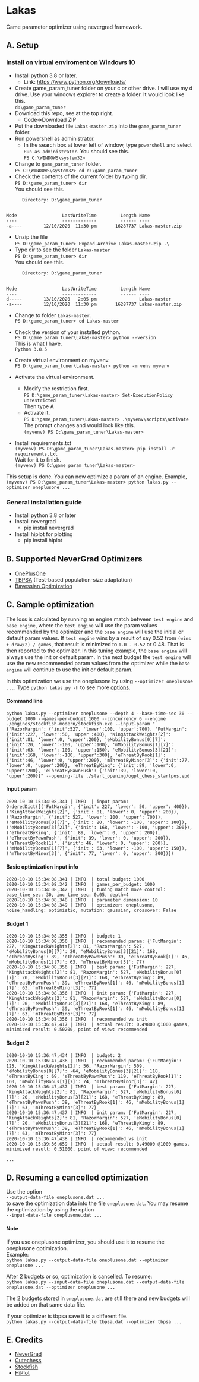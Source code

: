 # Lakas
Game parameter optimizer using nevergrad framework.


## A. Setup
### Install on virtual enviroment on Windows 10
* Install python 3.8 or later.  
  * Link: https://www.python.org/downloads/
* Create game_param_tuner folder on your c or other drive. I will use my d drive. Use your windows explorer to create a folder. It would look like this.  
  `d:\game_param_tuner`
* Download this repo, see at the top right.  
  * Code->Download ZIP
* Put the downloaded file `Lakas-master.zip` into the `game_param_tuner` folder.  
* Run powershell as administrator.  
  * In the search box at lower left of window, type `powershell` and select `Run as administrator`. You should see this.  
  `PS C:\WINDOWS\system32>`  
* Change to `game_param_tuner` folder.  
  `PS C:\WINDOWS\system32> cd d:\game_param_tuner`  
* Check the contents of the current folder by typing dir.   
  `PS D:\game_param_tuner> dir`  
  You should see this.  
```
      Directory: D:\game_param_tuner


Mode                 LastWriteTime         Length Name
----                 -------------         ------ ----
-a----        12/10/2020  11:30 pm       16287737 Lakas-master.zip
```
* Unzip the file  
  `PS D:\game_param_tuner> Expand-Archive Lakas-master.zip .\`  
* Type dir to see the folder `Lakas-master`  
  `PS D:\game_param_tuner> dir`  
  You should see this.  
```
      Directory: D:\game_param_tuner


Mode                 LastWriteTime         Length Name
----                 -------------         ------ ----
d-----        13/10/2020   2:05 pm                Lakas-master
-a----        12/10/2020  11:30 pm       16287737 Lakas-master.zip
```
* Change to folder `Lakas-master`.  
  `PS D:\game_param_tuner> cd Lakas-master`  

* Check the version of your installed python.  
  `PS D:\game_param_tuner\Lakas-master> python --version`  
  This is what I have.  
  `Python 3.8.5`  
  
* Create virtual environment on myvenv.  
  `PS D:\game_param_tuner\Lakas-master> python -m venv myvenv`  
  
* Activate the virtual environment.  
  * Modify the restriction first.  
    `PS D:\game_param_tuner\Lakas-master> Set-ExecutionPolicy unrestricted`  
    Then type A  
  * Activate it.  
  `PS D:\game_param_tuner\Lakas-master> .\myvenv\scripts\activate`  
  The prompt changes and would look like this.  
  `(myvenv) PS D:\game_param_tuner\Lakas-master>`
  
* Install requirements.txt   
  `(myvenv) PS D:\game_param_tuner\Lakas-master> pip install -r requirements.txt`   
  Wait for it to finish.  
  `(myvenv) PS D:\game_param_tuner\Lakas-master>`
  
This setup is done. You can now optimize a param of an engine. Example,   
`(myvenv) PS D:\game_param_tuner\Lakas-master> python lakas.py --optimizer oneplusone ...`

### General installation guide
* Install python 3.8 or later
* Install nevergrad
  * pip install nevergrad
* Install hiplot for plotting
  * pip install hiplot
  

## B. Supported NeverGrad Optimizers
* [OnePlusOne](https://facebookresearch.github.io/nevergrad/optimizers_ref.html#nevergrad.optimization.optimizerlib.ParametrizedOnePlusOne)
* [TBPSA](https://facebookresearch.github.io/nevergrad/optimizers_ref.html#nevergrad.optimization.optimizerlib.ParametrizedTBPSA) (Test-based population-size adaptation)
* [Bayessian Optimization](https://facebookresearch.github.io/nevergrad/optimizers_ref.html?highlight=logger#nevergrad.optimization.optimizerlib.ParametrizedBO)


## C. Sample optimization
The loss is calculated by running an engine match between `test engine` and `base engine`, where the `test engine` will use the param values recommended by the optimizer and the `base engine` will use the initial or default param values. If `test engine` wins by a result of say 0.52 from `(wins + draw/2) / games`, that result is minimized to `1.0 - 0.52` or 0.48. That is then reported to the optimizer. In this tuning example, the `base engine` will always use the init or default param. In the next budget the `test engine` will use the new recommended param values from the optimizer while the `base engine` will continue to use the init or default param.

In this optimization we use the oneplusone by using `--optimizer oneplusone ...`. Type `python lakas.py -h` to see more [options](https://github.com/fsmosca/Lakas/wiki/Help).

#### Command line
```
python lakas.py --optimizer oneplusone --depth 4 --base-time-sec 30 --budget 1000 --games-per-budget 1000 --concurrency 6 --engine ./engines/stockfish-modern/stockfish.exe --input-param "{'RazorMargin': {'init':527, 'lower':100, 'upper':700}, 'FutMargin': {'init':227, 'lower':50, 'upper':400}, 'KingAttackWeights[2]': {'init':81, 'lower':0, 'upper':200}, 'eMobilityBonus[0][7]': {'init':20, 'lower':-100, 'upper':100}, 'mMobilityBonus[1][7]': {'init':63, 'lower':-100, 'upper':150}, 'eMobilityBonus[3][21]': {'init':168, 'lower':-100, 'upper':300}, 'eThreatByRook[1]': {'init':46, 'lower':0, 'upper':200}, 'mThreatByMinor[3]': {'init':77, 'lower':0, 'upper':200}, 'eThreatByKing': {'init':89, 'lower':0, 'upper':200}, 'eThreatByPawnPush': {'init':39, 'lower':0, 'upper':200}}" --opening-file ./start_opening/ogpt_chess_startpos.epd
```

#### Input param
```
2020-10-10 15:34:08,341 | INFO  | input param: OrderedDict([('FutMargin', {'init': 227, 'lower': 50, 'upper': 400}), ('KingAttackWeights[2]', {'init': 81, 'lower': 0, 'upper': 200}), ('RazorMargin', {'init': 527, 'lower': 100, 'upper': 700}), ('eMobilityBonus[0][7]', {'init': 20, 'lower': -100, 'upper': 100}), ('eMobilityBonus[3][21]', {'init': 168, 'lower': -100, 'upper': 300}), ('eThreatByKing', {'init': 89, 'lower': 0, 'upper': 200}), ('eThreatByPawnPush', {'init': 39, 'lower': 0, 'upper': 200}), ('eThreatByRook[1]', {'init': 46, 'lower': 0, 'upper': 200}), ('mMobilityBonus[1][7]', {'init': 63, 'lower': -100, 'upper': 150}), ('mThreatByMinor[3]', {'init': 77, 'lower': 0, 'upper': 200})])
```

#### Basic optimization input info
```
2020-10-10 15:34:08,341 | INFO  | total budget: 1000
2020-10-10 15:34:08,342 | INFO  | games_per_budget: 1000
2020-10-10 15:34:08,342 | INFO  | tuning match move control: base_time_sec: 30, inc_time_sec: 0.05, depth=4
2020-10-10 15:34:08,348 | INFO  | parameter dimension: 10
2020-10-10 15:34:08,349 | INFO  | optimizer: oneplusone, noise_handling: optimistic, mutation: gaussian, crossover: False
```

#### Budget 1
```
2020-10-10 15:34:08,355 | INFO  | budget: 1
2020-10-10 15:34:08,356 | INFO  | recommended param: {'FutMargin': 227, 'KingAttackWeights[2]': 81, 'RazorMargin': 527, 'eMobilityBonus[0][7]': 20, 'eMobilityBonus[3][21]': 168, 'eThreatByKing': 89, 'eThreatByPawnPush': 39, 'eThreatByRook[1]': 46, 'mMobilityBonus[1][7]': 63, 'mThreatByMinor[3]': 77}
2020-10-10 15:34:08,356 | INFO  | best param: {'FutMargin': 227, 'KingAttackWeights[2]': 81, 'RazorMargin': 527, 'eMobilityBonus[0][7]': 20, 'eMobilityBonus[3][21]': 168, 'eThreatByKing': 89, 'eThreatByPawnPush': 39, 'eThreatByRook[1]': 46, 'mMobilityBonus[1][7]': 63, 'mThreatByMinor[3]': 77}
2020-10-10 15:34:08,356 | INFO  | init param: {'FutMargin': 227, 'KingAttackWeights[2]': 81, 'RazorMargin': 527, 'eMobilityBonus[0][7]': 20, 'eMobilityBonus[3][21]': 168, 'eThreatByKing': 89, 'eThreatByPawnPush': 39, 'eThreatByRook[1]': 46, 'mMobilityBonus[1][7]': 63, 'mThreatByMinor[3]': 77}
2020-10-10 15:34:08,356 | INFO  | recommended vs init
2020-10-10 15:36:47,417 | INFO  | actual result: 0.49800 @1000 games, minimized result: 0.50200, point of view: recommended
```

#### Budget 2
```
2020-10-10 15:36:47,434 | INFO  | budget: 2
2020-10-10 15:36:47,436 | INFO  | recommended param: {'FutMargin': 125, 'KingAttackWeights[2]': 56, 'RazorMargin': 509, 'eMobilityBonus[0][7]': -64, 'eMobilityBonus[3][21]': 118, 'eThreatByKing': 69, 'eThreatByPawnPush': 119, 'eThreatByRook[1]': 160, 'mMobilityBonus[1][7]': 74, 'mThreatByMinor[3]': 42}
2020-10-10 15:36:47,437 | INFO  | best param: {'FutMargin': 227, 'KingAttackWeights[2]': 81, 'RazorMargin': 527, 'eMobilityBonus[0][7]': 20, 'eMobilityBonus[3][21]': 168, 'eThreatByKing': 89, 'eThreatByPawnPush': 39, 'eThreatByRook[1]': 46, 'mMobilityBonus[1][7]': 63, 'mThreatByMinor[3]': 77}
2020-10-10 15:36:47,437 | INFO  | init param: {'FutMargin': 227, 'KingAttackWeights[2]': 81, 'RazorMargin': 527, 'eMobilityBonus[0][7]': 20, 'eMobilityBonus[3][21]': 168, 'eThreatByKing': 89, 'eThreatByPawnPush': 39, 'eThreatByRook[1]': 46, 'mMobilityBonus[1][7]': 63, 'mThreatByMinor[3]': 77}
2020-10-10 15:36:47,438 | INFO  | recommended vs init
2020-10-10 15:39:36,659 | INFO  | actual result: 0.49000 @1000 games, minimized result: 0.51000, point of view: recommended

...
```


## D. Resuming a cancelled optimization
Use the option  
`--output-data-file oneplusone.dat ...`  
to save the optimization data into the file `oneplusone.dat`. You may resume the optimization by using the option  
`--input-data-file oneplusone.dat ...`

#### Note
If you use oneplusone optimizer, you should use it to resume the oneplusone optimization.  
Example:  
`python lakas.py --output-data-file oneplusone.dat --optimizer oneplusone ...`  

After 2 budgets or so, optimization is cancelled. To resume:  
`python lakas.py --input-data-file oneplusone.dat --output-data-file oneplusone.dat --optimizer oneplusone ...`  

The 2 budgets stored in `oneplusone.dat` are still there and new budgets will be added on that same data file.

If your optimizer is tbpsa save it to a different file.  
`python lakas.py --output-data-file tbpsa.dat --optimizer tbpsa ...`  

## E. Credits
* [NeverGrad](https://github.com/facebookresearch/nevergrad)
* [Cutechess](https://github.com/cutechess/cutechess)
* [Stockfish](https://stockfishchess.org/)
* [HiPlot](https://github.com/facebookresearch/hiplot)
